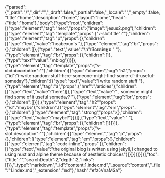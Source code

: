{"parsed":{"_path":"/","_dir":"","_draft":false,"_partial":false,"_locale":"","_empty":false,"title":"home","description":"home","layout":"home","head":{"title":"home"},"body":{"type":"root","children":[{"type":"element","tag":"hero","props":{"image":"jesus2.png"},"children":[{"type":"element","tag":"template","props":{"v-slot:title":""},"children":[{"type":"element","tag":"p","props":{},"children":[{"type":"text","value":"heabeoun's "},{"type":"element","tag":"br","props":{},"children":[]},{"type":"text","value":"\n\"មេីលគេថែអូន \" "},{"type":"element","tag":"br","props":{},"children":[]},{"type":"text","value":"\nblog"}]}]},{"type":"element","tag":"template","props":{"v-slot:description":""},"children":[{"type":"element","tag":"h2","props":{"id":"i-write-random-stuff-here-someone-might-find-some-of-it-useful-someday"},"children":[{"type":"text","value":"i write random stuff "},{"type":"element","tag":"a","props":{"href":"/articles"},"children":[{"type":"text","value":"here"}]},{"type":"text","value":" , someone might find some of it useful someday? "},{"type":"element","tag":"br","props":{},"children":[]}]},{"type":"element","tag":"h2","props":{"id":"maybe"},"children":[{"type":"element","tag":"em","props":{},"children":[{"type":"element","tag":"strong","props":{},"children":[{"type":"text","value":"maybe?"}]}]},{"type":"text","value":" "},{"type":"element","tag":"br","props":{},"children":[]}]}]},{"type":"element","tag":"template","props":{"v-slot:description":""},"children":[{"type":"element","tag":"p","props":{},"children":[{"type":"element","tag":"em","props":{},"children":[{"type":"element","tag":"code-inline","props":{},"children":[{"type":"text","value":"the original blog is written using jekyll, i changed to using nuxt and alpine theme because of aesthetic choices"}]}]}]}]}]}],"toc":{"title":"","searchDepth":2,"depth":2,"links":[]}},"_type":"markdown","_id":"content:1.index.md","_source":"content","_file":"1.index.md","_extension":"md"},"hash":"efz6VnaMSa"}